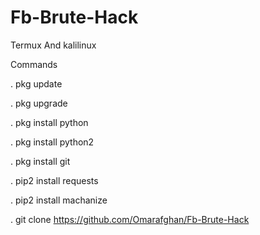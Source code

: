 # Fb-Brute-Hack
Termux And kalilinux 

Commands 


 .  pkg update

 .  pkg upgrade

 .  pkg install python

 .  pkg install python2

 .  pkg install git

 .  pip2 install requests

 .  pip2 install machanize

 .  git clone https://github.com/Omarafghan/Fb-Brute-Hack
